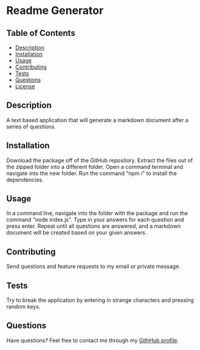 # Readme Generator



## Table of Contents
* [Description](#description)
* [Installation](#installation)
* [Usage](#usage)
* [Contributing](#contributing)
* [Tests](#tests)
* [Questions](#questions)
* [License](#license)

## Description
A text based application that will generate a markdown document after a series of questions.

## Installation
Download the package off of the GitHub repository. Extract the files out of the zipped folder into a different folder. Open a command terminal and navigate into the new folder. Run the command "npm i" to install the dependencies.

## Usage
In a command line, navigate into the folder with the package and run the command "node index.js". Type in your answers for each question and press enter. Repeat until all questions are answered, and a markdown document will be created based on your given answers.

## Contributing
Send questions and feature requests to my email or private message.

## Tests
Try to break the application by entering in strange characters and pressing random keys.

## Questions
Have questions? Feel free to contact me through my [GithHub profile](https://github.com/buneroskoviche).